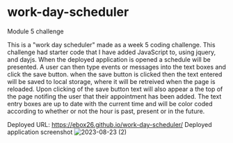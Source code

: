 # work-day-scheduler
Module 5 challenge 

This is a "work day scheduler" made as a week 5 coding challenge.
This challenge had starter code that I have added JavaScript to, using jquery, and dayjs.
When the deployed application is opened a schedule will be presented.
A user can then type events or messages into the text boxes and click the save button.
when the save button is clicked then the text entered will be saved to local storage, where it will be retreived
when the page is reloaded. Upon clicking of the save button text will also appear a the top of the page notifing the 
user that their appointment has been added. The text entry boxes are up to date with the current time and will be color coded 
according to whether or not the hour is past, present or in the future.

Deployed URL:  https://ebox26.github.io/work-day-scheduler/
Deployed application screenshot
![2023-08-23 (2)](https://github.com/EBOX26/work-day-scheduler/assets/139289311/db9d1b4a-2ce1-49d8-9ea1-bc5c8fb5a6e3)
